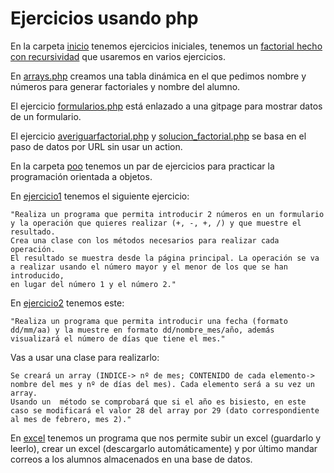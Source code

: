 # Ejercicios usando php

En la carpeta [inicio](./inicio) tenemos ejercicios iniciales, tenemos un [factorial hecho con recursividad](./inicio/factorial.php) que usaremos 
en varios ejercicios.

En [arrays.php](./inicio/arrays.php) creamos una tabla dinámica en el que pedimos nombre y números para generar factoriales y 
nombre del alumno.

El ejercicio [formularios.php](./inicio/formularios.php) está enlazado a una gitpage para mostrar datos de un formulario.

El ejercicio [averiguarfactorial.php](./inicio/averiguarfactorial.php) y [solucion_factorial.php](./inicio/solucion_factorial.php) se basa en el paso de datos
por URL sin usar un action.


En la carpeta [poo](./poo) tenemos un par de ejercicios para practicar la programación orientada a objetos. 
 
En [ejercicio1](./poo/ejercicio1/) tenemos el siguiente ejercicio: 

    "Realiza un programa que permita introducir 2 números en un formulario y la operación que quieres realizar (+, -, +, /) y que muestre el resultado.
    Crea una clase con los métodos necesarios para realizar cada operación.
    El resultado se muestra desde la página principal. La operación se va a realizar usando el número mayor y el menor de los que se han introducido, 
    en lugar del número 1 y el número 2."

En [ejercicio2](./poo/ejercicio2/) tenemos este:


    "Realiza un programa que permita introducir una fecha (formato dd/mm/aa) y la muestre en formato dd/nombre_mes/año, además visualizará el número de días que tiene el mes."

Vas a usar una clase para realizarlo:

    Se creará un array (INDICE-> nº de mes; CONTENIDO de cada elemento-> nombre del mes y nº de días del mes). Cada elemento será a su vez un array.
    Usando un  método se comprobará que si el año es bisiesto, en este caso se modificará el valor 28 del array por 29 (dato correspondiente al mes de febrero, mes 2)."

En [excel](./excel) tenemos un programa que nos permite subir un excel (guardarlo y leerlo), crear un excel (descargarlo automáticamente) y por último mandar correos a los alumnos almacenados en una base de datos. 
